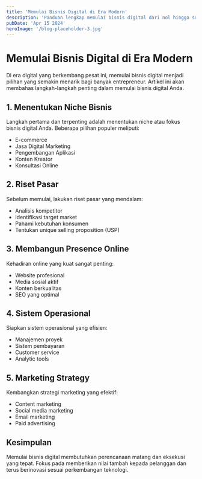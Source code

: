 ```yaml
---
title: 'Memulai Bisnis Digital di Era Modern'
description: 'Panduan lengkap memulai bisnis digital dari nol hingga sukses'
pubDate: 'Apr 15 2024'
heroImage: '/blog-placeholder-3.jpg'
---
```


# Memulai Bisnis Digital di Era Modern

Di era digital yang berkembang pesat ini, memulai bisnis digital menjadi pilihan yang semakin menarik bagi banyak entrepreneur. Artikel ini akan membahas langkah-langkah penting dalam memulai bisnis digital Anda.

## 1. Menentukan Niche Bisnis

Langkah pertama dan terpenting adalah menentukan niche atau fokus bisnis digital Anda. Beberapa pilihan populer meliputi:

- E-commerce
- Jasa Digital Marketing
- Pengembangan Aplikasi
- Konten Kreator
- Konsultasi Online

## 2. Riset Pasar

Sebelum memulai, lakukan riset pasar yang mendalam:

- Analisis kompetitor
- Identifikasi target market
- Pahami kebutuhan konsumen
- Tentukan unique selling proposition (USP)

## 3. Membangun Presence Online

Kehadiran online yang kuat sangat penting:

- Website profesional
- Media sosial aktif
- Konten berkualitas
- SEO yang optimal

## 4. Sistem Operasional

Siapkan sistem operasional yang efisien:

- Manajemen proyek
- Sistem pembayaran
- Customer service
- Analytic tools

## 5. Marketing Strategy

Kembangkan strategi marketing yang efektif:

- Content marketing
- Social media marketing
- Email marketing
- Paid advertising

## Kesimpulan

Memulai bisnis digital membutuhkan perencanaan matang dan eksekusi yang tepat. Fokus pada memberikan nilai tambah kepada pelanggan dan terus berinovasi sesuai perkembangan teknologi.